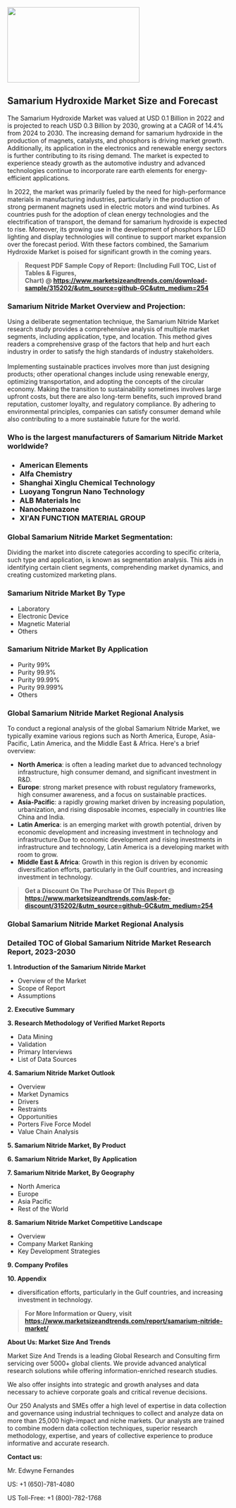 <p><img class="alignnone size-medium wp-image-20088" src="https://ffe5etoiles.com/wp-content/uploads/2024/12/MST1-300x171.png" alt="" width="300" height="171" /></p><h2>Samarium Hydroxide Market Size and Forecast</h2><p>The Samarium Hydroxide Market was valued at USD 0.1 Billion in 2022 and is projected to reach USD 0.3 Billion by 2030, growing at a CAGR of 14.4% from 2024 to 2030. The increasing demand for samarium hydroxide in the production of magnets, catalysts, and phosphors is driving market growth. Additionally, its application in the electronics and renewable energy sectors is further contributing to its rising demand. The market is expected to experience steady growth as the automotive industry and advanced technologies continue to incorporate rare earth elements for energy-efficient applications.</p><p>In 2022, the market was primarily fueled by the need for high-performance materials in manufacturing industries, particularly in the production of strong permanent magnets used in electric motors and wind turbines. As countries push for the adoption of clean energy technologies and the electrification of transport, the demand for samarium hydroxide is expected to rise. Moreover, its growing use in the development of phosphors for LED lighting and display technologies will continue to support market expansion over the forecast period. With these factors combined, the Samarium Hydroxide Market is poised for significant growth in the coming years.</p></p><blockquote id="" class=""><strong>Request PDF Sample Copy of Report: (Including Full TOC, List of Tables &amp; Figures, Chart)&nbsp;@&nbsp;<strong><a href="https://www.marketsizeandtrends.com/download-sample/315202/&utm_source=github-GC&utm_medium=254" target="_blank">https://www.marketsizeandtrends.com/download-sample/315202/&utm_source=github-GC&utm_medium=254</a></strong></strong></blockquote><h3 id="" class="">Samarium Nitride Market&nbsp;Overview and Projection:</h3><p id="" class="">Using a deliberate segmentation technique, the Samarium Nitride Market research study provides a comprehensive analysis of multiple market segments, including application, type, and location. This method gives readers a comprehensive grasp of the factors that help and hurt each industry in order to satisfy the high standards of industry stakeholders. <br /> <br />Implementing sustainable practices involves more than just designing products; other operational changes include using renewable energy, optimizing transportation, and adopting the concepts of the circular economy. Making the transition to sustainability sometimes involves large upfront costs, but there are also long-term benefits, such improved brand reputation, customer loyalty, and regulatory compliance. By adhering to environmental principles, companies can satisfy consumer demand while also contributing to a more sustainable future for the world.</p><h3 id="" class="">Who is the largest manufacturers of&nbsp;Samarium Nitride Market worldwide?</h3><h3 class=""><p><ul><li>American Elements </li><li> Alfa Chemistry </li><li> Shanghai Xinglu Chemical Technology </li><li> Luoyang Tongrun Nano Technology </li><li> ALB Materials Inc </li><li> Nanochemazone </li><li> XI'AN FUNCTION MATERIAL GROUP</li></ul></p></h3><h3 id="" class="">Global&nbsp;Samarium Nitride Market Segmentation:</h3><p id="" class="">Dividing the market into discrete categories according to specific criteria, such type and application, is known as segmentation analysis. This aids in identifying certain client segments, comprehending market dynamics, and creating customized marketing plans.</p><h3 id="" class="">Samarium Nitride Market&nbsp;By Type</h3><p><p><ul><li>Laboratory</li><li> Electronic Device</li><li> Magnetic Material</li><li> Others</p></li></ul></p></p><h3 id="" class="">Samarium Nitride Market&nbsp;By Application</h3><p class=""><p><ul><li>Purity 99%</li><li> Purity 99.9%</li><li> Purity 99.99%</li><li> Purity 99.999%</li><li> Others</li></ul></p></p><h3 id="" class="">Global Samarium Nitride Market Regional Analysis</h3><p id="" class="">To conduct a regional analysis of the global Samarium Nitride Market, we typically examine various regions such as North America, Europe, Asia-Pacific, Latin America, and the Middle East &amp; Africa. Here's a brief overview:</p><ul><li><strong>North America</strong>: is often a leading market due to advanced technology infrastructure, high consumer demand, and significant investment in R&amp;D.</li><li><strong>Europe</strong>: strong market presence with robust regulatory frameworks, high consumer awareness, and a focus on sustainable practices.</li><li><strong>Asia-Pacific</strong>: a rapidly growing market driven by increasing population, urbanization, and rising disposable incomes, especially in countries like China and India.</li><li><strong>Latin America</strong>: is an emerging market with growth potential, driven by economic development and increasing investment in technology and infrastructure.Due to economic development and rising investments in infrastructure and technology, Latin America is a developing market with room to grow.</li><li><strong>Middle East &amp; Africa</strong>: Growth in this region is driven by economic diversification efforts, particularly in the Gulf countries, and increasing investment in technology.</li></ul><blockquote id="" class=""><strong>Get a Discount On The Purchase Of This Report @ <strong><a href="https://www.marketsizeandtrends.com/ask-for-discount/315202/&utm_source=github-GC&utm_medium=254" target="_blank">https://www.marketsizeandtrends.com/ask-for-discount/315202/&utm_source=github-GC&utm_medium=254</a></strong></strong></blockquote><h3 id="" class="">Global Samarium Nitride Market Regional Analysis</h3><h3 id="" class="">Detailed TOC of Global Samarium Nitride Market Research Report, 2023-2030</h3><p id="" class=""><strong>1. Introduction of the Samarium Nitride Market</strong></p><ul><li>Overview of the Market</li><li>Scope of Report</li><li>Assumptions</li></ul><p id="" class=""><strong>2. Executive Summary</strong></p><p id="" class=""><strong>3. Research Methodology of Verified Market Reports</strong></p><ul><li>Data Mining</li><li>Validation</li><li>Primary Interviews</li><li>List of Data Sources</li></ul><p id="" class=""><strong>4. Samarium Nitride Market Outlook</strong></p><ul><li>Overview</li><li>Market Dynamics</li><li>Drivers</li><li>Restraints</li><li>Opportunities</li><li>Porters Five Force Model</li><li>Value Chain Analysis</li></ul><p id="" class=""><strong>5. Samarium Nitride Market, By Product</strong></p><p id="" class=""><strong>6. Samarium Nitride Market, By Application</strong></p><p id="" class=""><strong>7. Samarium Nitride Market, By Geography</strong></p><ul><li>North America</li><li>Europe</li><li>Asia Pacific</li><li>Rest of the World</li></ul><p id="" class=""><strong>8. Samarium Nitride Market Competitive Landscape</strong></p><ul><li>Overview</li><li>Company Market Ranking</li><li>Key Development Strategies</li></ul><p id="" class=""><strong>9. Company Profiles</strong></p><p id="" class=""><strong>10. Appendix</strong></p><ul><li>diversification efforts, particularly in the Gulf countries, and increasing investment in technology.</li></ul><blockquote id="" class=""><strong>For More Information or Query, visit <strong><strong><a href="https://www.marketsizeandtrends.com/report/samarium-nitride-market/" target="_blank">https://www.marketsizeandtrends.com/report/samarium-nitride-market/</a></strong></strong></strong></blockquote><p id="" class=""><strong>About Us: Market Size And Trends</strong></p><p id="" class="">Market Size And Trends is a leading Global Research and Consulting firm servicing over 5000+ global clients. We provide advanced analytical research solutions while offering information-enriched research studies.</p><p id="" class="">We also offer insights into strategic and growth analyses and data necessary to achieve corporate goals and critical revenue decisions.</p><p id="" class="">Our 250 Analysts and SMEs offer a high level of expertise in data collection and governance using industrial techniques to collect and analyze data on more than 25,000 high-impact and niche markets. Our analysts are trained to combine modern data collection techniques, superior research methodology, expertise, and years of collective experience to produce informative and accurate research.</p><p id="" class=""><strong>Contact us:</strong></p><p id="" class="">Mr. Edwyne Fernandes</p><p id="" class="">US: +1 (650)-781-4080</p><p id="" class="">US Toll-Free: +1 (800)-782-1768</p>
